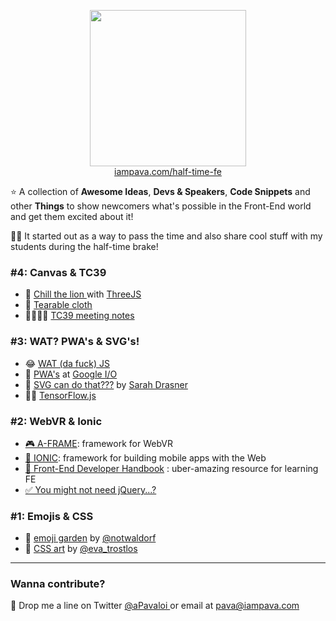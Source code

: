 <p align="center">
  <a href="https://iampava.com/half-time-fe/">
    <img height="250" src="https://iampava.com/half-time-fe/cover.jpg" />
  </a>
  <br/>
  <a href="https://iampava.com/half-time-fe/">iampava.com/half-time-fe</a>
</p>

⭐ A collection of **Awesome Ideas**, **Devs & Speakers**, **Code Snippets** and other **Things** to show newcomers what's possible in the Front-End world and get them excited about it!

👨‍🏫 It started out as a way to pass the time and also share cool stuff with my students during the half-time brake! 

###  #4: Canvas & TC39

* 🦁 <a href="https://codepen.io/Yakudoo/pen/YXxmYR">Chill the lion </a> with <a href="https://threejs.org/">ThreeJS </a>
* 👕 <a href="https://codepen.io/dissimulate/pen/KrAwx">Tearable cloth</a>
* 👨‍🔬👩‍🔬 <a href="https://tc39.github.io/tc39-notes/"> TC39 meeting notes</a>

###  #3: WAT? PWA's & SVG's!

* 😂 <a href="https://www.youtube.com/watch?v=ryJSRZzAvUs">WAT (da fuck) JS </a>
* 📱 <a href="https://www.youtube.com/watch?v=NITk4kXMQDw">PWA's</a> at <a href="https://events.google.com/io">Google I/O</a>
* 🎨 <a href="https://www.youtube.com/watch?v=ADXX4fmWHbo"> SVG can do that???</a> by <a href="https://twitter.com/sarah_edo"> Sarah Drasner</a>
* 👨‍🔬 <a href="https://js.tensorflow.org/"> TensorFlow.js</a>

###  #2: WebVR & Ionic

* <a href="https://aframe.io/">🎮 A-FRAME</a>: framework for WebVR
* <a href="https://ionicframework.com/framework">📱 IONIC</a>: framework for building mobile apps with the Web
* <a href="https://frontendmasters.com/books/front-end-handbook/2018/">📖 Front-End Developer Handbook</a> : uber-amazing resource for learning FE 
* <a href="http://youmightnotneedjquery.com/">✅ You might not need jQuery...?</a> 


### #1: Emojis & CSS

* 🌱 <a href="https://emoji-garden.glitch.me/">emoji garden</a> by <a href="https://twitter.com/notwaldorf">@notwaldorf<a/>
* 🎨 <a href="https://codepen.io/eva_trostlos/">CSS art</a> by <a href="https://twitter.com/eva_trostlos">@eva_trostlos</a>


<hr/>

### Wanna contribute?
📧 Drop me a line on Twitter <a href="https://twitter.com/aPavaloi">@aPavaloi </a> or email at <a href="mailto:pava@iampava.com">pava@iampava.com </a>
